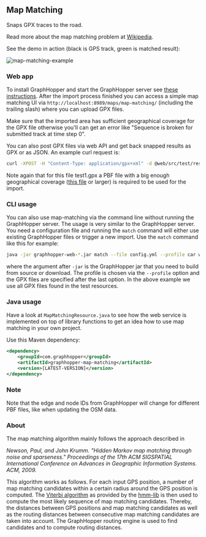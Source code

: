 ## Map Matching


Snaps GPX traces to the road. 
        
Read more about the map matching problem at [Wikipedia](https://en.wikipedia.org/wiki/Map_matching). 

See the demo in action (black is GPS track, green is matched result):

![map-matching-example](https://cloud.githubusercontent.com/assets/129644/14740686/188a181e-0891-11e6-820c-3bd0a975f8a5.png)

### Web app

To install GraphHopper and start the GraphHopper server see [these instructions](../README.md#installation). After the import process finished you can access a simple map matching UI via `http://localhost:8989/maps/map-matching/` (including the trailing slash) where you can upload GPX files.

Make sure that the imported area has sufficient geographical coverage for the GPX file otherwise you'll can get an error like "Sequence is broken for submitted track at time step 0".

You can also post GPX files via web API and get back snapped results as GPX or as JSON. An example curl request is:
```bash
curl -XPOST -H "Content-Type: application/gpx+xml" -d @web/src/test/resources/test1.gpx "localhost:8989/match?profile=car&type=json"
```

Note again that for this file test1.gpx a PBF file with a big enough geographical coverage ([this file](./files/leipzig_germany.osm.pbf) or larger) is required to be used for the import.

### CLI usage

You can also use map-matching via the command line without running the GraphHopper server. The usage is very similar to the GraphHopper server. You need a configuration file and running the `match` command will either use existing GraphHopper files or trigger a new import. Use the `match` command like this for example:

```bash
java -jar graphhopper-web-*.jar match --file config.yml --profile car web/src/test/resources/*.gpx
```

where the argument after `-jar` is the GraphHopper jar that you need to build from source or download. The profile is chosen via the `--profile` option and the GPX files are specified after the last option. In the above example we use all GPX files found in the test resources.

### Java usage

Have a look at `MapMatchingResource.java` to see how the web service is implemented on top
of library functions to get an idea how to use map matching in your own project.

Use this Maven dependency:
```xml
<dependency>
    <groupId>com.graphhopper</groupId>
    <artifactId>graphhopper-map-matching</artifactId>
    <version>[LATEST-VERSION]</version>
</dependency>
```

### Note

Note that the edge and node IDs from GraphHopper will change for different PBF files,
like when updating the OSM data.

### About

The map matching algorithm mainly follows the approach described in

*Newson, Paul, and John Krumm. "Hidden Markov map matching through noise and sparseness."
Proceedings of the 17th ACM SIGSPATIAL International Conference on Advances in Geographic
Information Systems. ACM, 2009.*

This algorithm works as follows. For each input GPS position, a number of
map matching candidates within a certain radius around the GPS position is computed.
The [Viterbi algorithm](https://en.wikipedia.org/wiki/Viterbi_algorithm) as provided by the
[hmm-lib](https://github.com/bmwcarit/hmm-lib) is then used to compute the most likely sequence
of map matching candidates. Thereby, the distances between GPS positions and map matching
candidates as well as the routing distances between consecutive map matching candidates are taken
into account. The GraphHopper routing engine is used to find candidates and to compute routing
distances.
